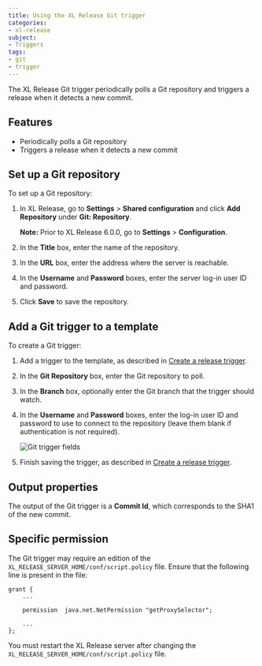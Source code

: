 ```yaml
---
title: Using the XL Release Git trigger
categories:
- xl-release
subject:
- Triggers
tags:
- git
- trigger
---
```


The XL Release Git trigger periodically polls a Git repository and triggers a release when it detects a new commit.

## Features

* Periodically polls a Git repository
* Triggers a release when it detects a new commit

## Set up a Git repository

To set up a Git repository:

1. In XL Release, go to **Settings** > **Shared configuration** and click **Add Repository** under **Git: Repository**.

    **Note:** Prior to XL Release 6.0.0, go to **Settings** > **Configuration**.

2. In the **Title** box, enter the name of the repository.
3. In the **URL** box, enter the address where the server is reachable.
4. In the **Username** and **Password** boxes, enter the server log-in user ID and password.
5. Click **Save** to save the repository.

## Add a Git trigger to a template

To create a Git trigger:

1. Add a trigger to the template, as described in [Create a release trigger](/xl-release/how-to/create-a-release-trigger.html).
2. In the **Git Repository** box, enter the Git repository to poll.
3. In the **Branch** box, optionally enter the Git branch that the trigger should watch.
4. In the **Username** and **Password** boxes, enter the log-in user ID and password to use to connect to the repository (leave them blank if authentication is not required).

    ![Git trigger fields](../images/git-plugin-fields.png)

5. Finish saving the trigger, as described in [Create a release trigger](/xl-release/how-to/create-a-release-trigger.html).

## Output properties

The output of the Git trigger is a **Commit Id**, which corresponds to the SHA1 of the new commit.

## Specific permission

The Git trigger may require an edition of the `XL_RELEASE_SERVER_HOME/conf/script.policy` file. Ensure that the following line is present in the file:

	grant {
	    ...

        permission  java.net.NetPermission "getProxySelector";

	    ...
	};

You must restart the XL Release server after changing the `XL_RELEASE_SERVER_HOME/conf/script.policy` file.
